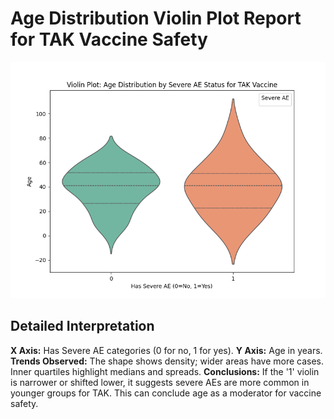 
# Age Distribution Violin Plot Report for TAK Vaccine Safety

![Age Violin Plot](../plots/age_violin.png)

## Detailed Interpretation
**X Axis:** Has Severe AE categories (0 for no, 1 for yes).
**Y Axis:** Age in years.
**Trends Observed:** The shape shows density; wider areas have more cases. Inner quartiles highlight medians and spreads.
**Conclusions:** If the '1' violin is narrower or shifted lower, it suggests severe AEs are more common in younger groups for TAK. This can conclude age as a moderator for vaccine safety.
